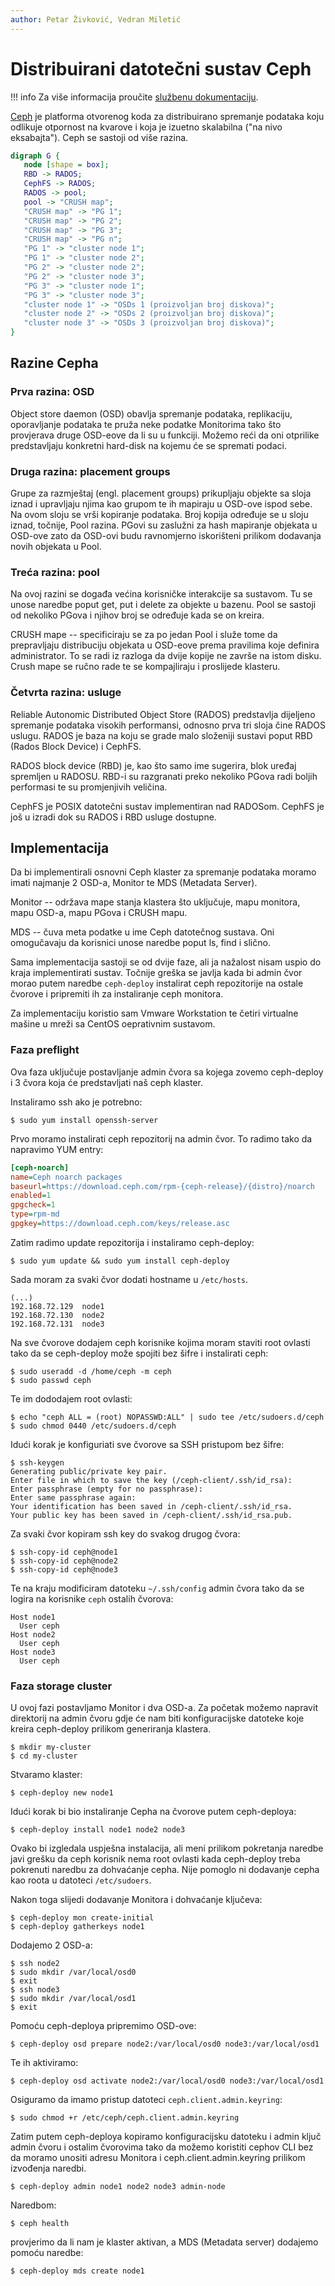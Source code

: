 ```yaml
---
author: Petar Živković, Vedran Miletić
---
```


# Distribuirani datotečni sustav Ceph

!!! info
    Za više informacija proučite [službenu dokumentaciju](https://docs.ceph.com/).

[Ceph](https://ceph.com/) je platforma otvorenog koda za distribuirano spremanje podataka koju odlikuje otpornost na kvarove i koja je izuetno skalabilna ("na nivo eksabajta"). Ceph se sastoji od više razina.

``` dot
digraph G {
   node [shape = box];
   RBD -> RADOS;
   CephFS -> RADOS;
   RADOS -> pool;
   pool -> "CRUSH map";
   "CRUSH map" -> "PG 1";
   "CRUSH map" -> "PG 2";
   "CRUSH map" -> "PG 3";
   "CRUSH map" -> "PG n";
   "PG 1" -> "cluster node 1";
   "PG 1" -> "cluster node 2";
   "PG 2" -> "cluster node 2";
   "PG 2" -> "cluster node 3";
   "PG 3" -> "cluster node 1";
   "PG 3" -> "cluster node 3";
   "cluster node 1" -> "OSDs 1 (proizvoljan broj diskova)";
   "cluster node 2" -> "OSDs 2 (proizvoljan broj diskova)";
   "cluster node 3" -> "OSDs 3 (proizvoljan broj diskova)";
}
```

## Razine Cepha

### Prva razina: OSD

Object store daemon (OSD) obavlja spremanje podataka, replikaciju, oporavljanje podataka te pruža neke podatke Monitorima tako što provjerava druge OSD-eove da li su u funkciji. Možemo reći da oni otprilike predstavljaju konkretni hard-disk na kojemu će se spremati podaci.

### Druga razina: placement groups

Grupe za razmještaj (engl. placement groups) prikupljaju objekte sa sloja iznad i upravljaju njima kao grupom te ih mapiraju u OSD-ove ispod sebe. Na ovom sloju se vrši kopiranje podataka. Broj kopija određuje se u sloju iznad, točnije, Pool razina. PGovi su zaslužni za hash mapiranje objekata u OSD-ove zato da OSD-ovi budu ravnomjerno iskorišteni prilikom dodavanja novih objekata u Pool.

### Treća razina: pool

Na ovoj razini se događa većina korisničke interakcije sa sustavom. Tu se unose naredbe poput get, put i delete za objekte u bazenu. Pool se sastoji od nekoliko PGova i njihov broj se određuje kada se on kreira.

CRUSH mape -- specificiraju se za po jedan Pool i služe tome da prepravljaju distribuciju objekata u OSD-eove prema pravilima koje definira administrator. To se radi iz razloga da dvije kopije ne završe na istom disku. Crush mape se ručno rade te se kompajliraju i proslijede klasteru.

### Četvrta razina: usluge

Reliable Autonomic Distributed Object Store (RADOS) predstavlja dijeljeno spremanje podataka visokih performansi, odnosno prva tri sloja čine RADOS uslugu. RADOS je baza na koju se grade malo složeniji sustavi poput RBD (Rados Block Device) i CephFS.

RADOS block device (RBD) je, kao što samo ime sugerira, blok uređaj spremljen u RADOSU. RBD-i su razgranati preko nekoliko PGova radi boljih performasi te su promjenjivih veličina.

CephFS je POSIX datotečni sustav implementiran nad RADOSom. CephFS je još u izradi dok su RADOS i RBD usluge dostupne.

## Implementacija

Da bi implementirali osnovni Ceph klaster za spremanje podataka moramo imati najmanje 2 OSD-a, Monitor te MDS (Metadata Server).

Monitor -- održava mape stanja klastera što uključuje, mapu monitora, mapu OSD-a, mapu PGova i CRUSH mapu.

MDS -- čuva meta podatke u ime Ceph datotečnog sustava. Oni omogučavaju da korisnici unose naredbe poput ls, find i slično.

Sama implementacija sastoji se od dvije faze, ali ja nažalost nisam uspio do kraja implementirati sustav. Točnije greška se javlja kada bi admin čvor morao putem naredbe `ceph-deploy` instalirat ceph repozitorije na ostale čvorove i pripremiti ih za instaliranje ceph monitora.

Za implementaciju koristio sam Vmware Workstation te četiri virtualne mašine u mreži sa CentOS oeprativnim sustavom.

### Faza preflight

Ova faza uključuje postavljanje admin čvora sa kojega zovemo ceph-deploy i 3 čvora koja će predstavljati naš ceph klaster.

Instaliramo ssh ako je potrebno:

``` shell
$ sudo yum install openssh-server
```

Prvo moramo instalirati ceph repozitorij na admin čvor. To radimo tako da napravimo YUM entry:

``` ini
[ceph-noarch]
name=Ceph noarch packages
baseurl=https://download.ceph.com/rpm-{ceph-release}/{distro}/noarch
enabled=1
gpgcheck=1
type=rpm-md
gpgkey=https://download.ceph.com/keys/release.asc
```

Zatim radimo update repozitorija i instaliramo ceph-deploy:

``` shell
$ sudo yum update && sudo yum install ceph-deploy
```

Sada moram za svaki čvor dodati hostname u `/etc/hosts`.

```
(...)
192.168.72.129  node1
192.168.72.130  node2
192.168.72.131  node3
```

Na sve čvorove dodajem ceph korisnike kojima moram staviti root ovlasti tako da se ceph-deploy može spojiti bez šifre i instalirati ceph:

``` shell
$ sudo useradd -d /home/ceph -m ceph
$ sudo passwd ceph
```

Te im dododajem root ovlasti:

``` shell
$ echo "ceph ALL = (root) NOPASSWD:ALL" | sudo tee /etc/sudoers.d/ceph
$ sudo chmod 0440 /etc/sudoers.d/ceph
```

Idući korak je konfiguriati sve čvorove sa SSH pristupom bez šifre:

``` shell
$ ssh-keygen
Generating public/private key pair.
Enter file in which to save the key (/ceph-client/.ssh/id_rsa):
Enter passphrase (empty for no passphrase):
Enter same passphrase again:
Your identification has been saved in /ceph-client/.ssh/id_rsa.
Your public key has been saved in /ceph-client/.ssh/id_rsa.pub.
```

Za svaki čvor kopiram ssh key do svakog drugog čvora:

``` shell
$ ssh-copy-id ceph@node1
$ ssh-copy-id ceph@node2
$ ssh-copy-id ceph@node3
```

Te na kraju modificiram datoteku `~/.ssh/config` admin čvora tako da se logira na korisnike `ceph` ostalih čvorova:

```
Host node1
  User ceph
Host node2
  User ceph
Host node3
  User ceph
```

### Faza storage cluster

U ovoj fazi postavljamo Monitor i dva OSD-a. Za početak možemo napravit direktorij na admin čvoru gdje će nam biti konfiguracijske datoteke koje kreira ceph-deploy prilikom generiranja klastera.

``` shell
$ mkdir my-cluster
$ cd my-cluster
```

Stvaramo klaster:

``` shell
$ ceph-deploy new node1
```

Idući korak bi bio instaliranje Cepha na čvorove putem ceph-deploya:

``` shell
$ ceph-deploy install node1 node2 node3
```

Ovako bi izgledala uspješna instalacija, ali meni prilikom pokretanja naredbe javi grešku da ceph korisnik nema root ovlasti kada ceph-deploy treba pokrenuti naredbu za dohvaćanje cepha. Nije pomoglo ni dodavanje cepha kao roota u datoteci `/etc/sudoers`.

Nakon toga slijedi dodavanje Monitora i dohvaćanje ključeva:

``` shell
$ ceph-deploy mon create-initial
$ ceph-deploy gatherkeys node1
```

Dodajemo 2 OSD-a:

``` shell
$ ssh node2
$ sudo mkdir /var/local/osd0
$ exit
$ ssh node3
$ sudo mkdir /var/local/osd1
$ exit
```

Pomoću ceph-deploya pripremimo OSD-ove:

``` shell
$ ceph-deploy osd prepare node2:/var/local/osd0 node3:/var/local/osd1
```

Te ih aktiviramo:

``` shell
$ ceph-deploy osd activate node2:/var/local/osd0 node3:/var/local/osd1
```

Osiguramo da imamo pristup datoteci `ceph.client.admin.keyring`:

``` shell
$ sudo chmod +r /etc/ceph/ceph.client.admin.keyring
```

Zatim putem ceph-deploya kopiramo konfiguracijsku datoteku i admin ključ admin čvoru i ostalim čvorovima tako da možemo koristiti cephov CLI bez da moramo unositi adresu Monitora i ceph.client.admin.keyring prilikom izvođenja naredbi.

``` shell
$ ceph-deploy admin node1 node2 node3 admin-node
```

Naredbom:

``` shell
$ ceph health
```

provjerimo da li nam je klaster aktivan, a MDS (Metadata server) dodajemo pomoću naredbe:

``` shell
$ ceph-deploy mds create node1
```
